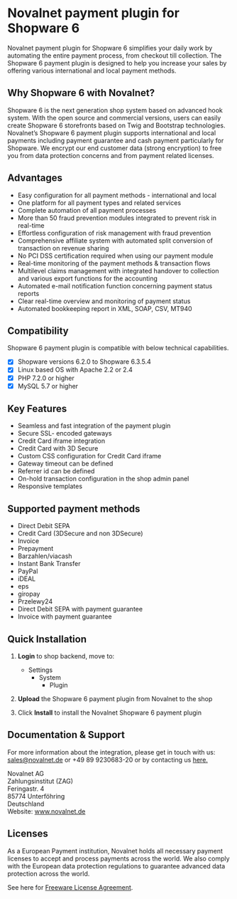 # Novalnet payment plugin for Shopware 6

Novalnet payment plugin for Shopware 6 simplifies your daily work by automating the entire payment process, from checkout till collection. The Shopware 6 payment plugin is designed to help you increase your sales by offering various international and local payment methods.


## Why Shopware 6 with Novalnet? 

Shopware 6 is the next generation shop system based on advanced hook system. With the open source and commercial versions, users can easily create Shopware 6 storefronts based on Twig and Bootstrap technologies. Novalnet’s Shopware 6 payment plugin supports international and local payments including payment guarantee and cash payment particularly for Shopware. We encrypt our end customer data (strong encryption) to free you from data protection concerns and from payment related licenses.

## Advantages

-	Easy configuration for all payment methods - international and local
-	One platform for all payment types and related services
-	Complete automation of all payment processes
-	More than 50 fraud prevention modules integrated to prevent risk in real-time
-	Effortless configuration of risk management with fraud prevention
-	Comprehensive affiliate system with automated split conversion of transaction on revenue sharing
-	No PCI DSS certification required when using our payment module
-	Real-time monitoring of the payment methods & transaction flows 
-	Multilevel claims management with integrated handover to collection and various export functions for the accounting
-	Automated e-mail notification function concerning payment status reports
-	Clear real-time overview and monitoring of payment status
-	Automated bookkeeping report in XML, SOAP, CSV, MT940

## Compatibility

Shopware 6 payment plugin is compatible with below technical capabilities. 

- [x]	Shopware versions 6.2.0 to Shopware 6.3.5.4
- [x]	Linux based OS with Apache 2.2 or 2.4 
- [x]	PHP 7.2.0 or higher
- [x]	MySQL 5.7 or higher

## Key Features

-	Seamless and fast integration of the payment plugin
-	Secure SSL- encoded gateways
-	Credit Card iframe integration
-	Credit Card with 3D Secure
-	Custom CSS configuration for Credit Card iframe
-	Gateway timeout can be defined
-	Referrer id can be defined
-	On-hold transaction configuration in the shop admin panel
-	Responsive templates

## Supported payment methods

-	Direct Debit SEPA
-	Credit Card (3DSecure and non 3DSecure)
-	Invoice
-	Prepayment
-	Barzahlen/viacash
-	Instant Bank Transfer
-	PayPal
-	iDEAL
-	eps
-	giropay
-	Przelewy24
-	Direct Debit SEPA with payment guarantee
-	Invoice with payment guarantee

## Quick Installation

1. **Login** to shop backend, move to:
   - Settings
     - System
       - Plugin
       
2. **Upload** the Shopware 6 payment plugin from Novalnet to the shop

3. Click **Install** to install the Novalnet Shopware 6 payment plugin

## Documentation & Support
For more information about the integration, please get in touch with us: sales@novalnet.de or +49 89 9230683-20 or by contacting us <a href="https://www.novalnet.de/kontakt/sales"> here.</a>

Novalnet AG<br>
Zahlungsinstitut (ZAG)<br>
Feringastr. 4<br>
85774 Unterföhring<br>
Deutschland<br>
Website: <a href= "https://www.novalnet.de/"> www.novalnet.de </a>

## Licenses

As a European Payment institution, Novalnet holds all necessary payment licenses to accept and process payments across the world. We also comply with the European data protection regulations to guarantee advanced data protection across the world.  

See here for [Freeware License Agreement](https://github.com/Novalnet-AG/Shopware-6-payment-integration/blob/master/LICENSE).
